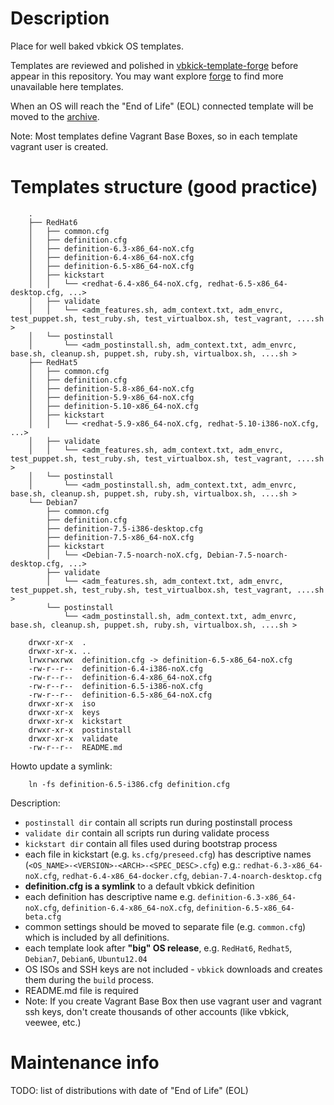 # Description

Place for well baked vbkick OS templates.

Templates are reviewed and polished in [vbkick-template-forge](https://github.com/wilas/vbkick-templates-forge) before appear in this repository. 
You may want explore [forge](https://github.com/wilas/vbkick-templates-forge) to find more unavailable here templates.

When an OS will reach the "End of Life" (EOL) connected template will be moved to the [archive](https://github.com/wilas/vbkick-templates-archive).

Note: Most templates define Vagrant Base Boxes, so in each template vagrant user is created.

# Templates structure (good practice)

```
    .
    ├── RedHat6
    │   ├── common.cfg
    │   ├── definition.cfg
    │   ├── definition-6.3-x86_64-noX.cfg
    │   ├── definition-6.4-x86_64-noX.cfg
    │   ├── definition-6.5-x86_64-noX.cfg
    │   ├── kickstart
    │   │   └── <redhat-6.4-x86_64-noX.cfg, redhat-6.5-x86_64-desktop.cfg, ...>
    │   ├── validate
    │   │   └── <adm_features.sh, adm_context.txt, adm_envrc, test_puppet.sh, test_ruby.sh, test_virtualbox.sh, test_vagrant, ....sh >
    │   └── postinstall
    │       └── <adm_postinstall.sh, adm_context.txt, adm_envrc, base.sh, cleanup.sh, puppet.sh, ruby.sh, virtualbox.sh, ....sh >
    ├── RedHat5
    │   ├── common.cfg
    │   ├── definition.cfg
    │   ├── definition-5.8-x86_64-noX.cfg
    │   ├── definition-5.9-x86_64-noX.cfg
    │   ├── definition-5.10-x86_64-noX.cfg
    │   ├── kickstart
    │   │   └── <redhat-5.9-x86_64-noX.cfg, redhat-5.10-i386-noX.cfg, ...>
    │   ├── validate
    │   │   └── <adm_features.sh, adm_context.txt, adm_envrc, test_puppet.sh, test_ruby.sh, test_virtualbox.sh, test_vagrant, ....sh >
    │   └── postinstall
    │       └── <adm_postinstall.sh, adm_context.txt, adm_envrc, base.sh, cleanup.sh, puppet.sh, ruby.sh, virtualbox.sh, ....sh >
    └── Debian7
        ├── common.cfg
        ├── definition.cfg
        ├── definition-7.5-i386-desktop.cfg
        ├── definition-7.5-x86_64-noX.cfg
        ├── kickstart
        │   └── <Debian-7.5-noarch-noX.cfg, Debian-7.5-noarch-desktop.cfg, ...>
        ├── validate
        │   └── <adm_features.sh, adm_context.txt, adm_envrc, test_puppet.sh, test_ruby.sh, test_virtualbox.sh, test_vagrant, ....sh >
        └── postinstall
            └── <adm_postinstall.sh, adm_context.txt, adm_envrc, base.sh, cleanup.sh, puppet.sh, ruby.sh, virtualbox.sh, ....sh >
```

```
    drwxr-xr-x  .
    drwxr-xr-x. ..
    lrwxrwxrwx  definition.cfg -> definition-6.5-x86_64-noX.cfg
    -rw-r--r--  definition-6.4-i386-noX.cfg
    -rw-r--r--  definition-6.4-x86_64-noX.cfg
    -rw-r--r--  definition-6.5-i386-noX.cfg
    -rw-r--r--  definition-6.5-x86_64-noX.cfg
    drwxr-xr-x  iso
    drwxr-xr-x  keys
    drwxr-xr-x  kickstart
    drwxr-xr-x  postinstall
    drwxr-xr-x  validate
    -rw-r--r--  README.md
```

Howto update a symlink:
```
    ln -fs definition-6.5-i386.cfg definition.cfg
```

Description:
 - `postinstall dir` contain all scripts run during postinstall process
 - `validate dir` contain all scripts run during validate process
 - `kickstart dir` contain all files used during bootstrap process
 - each file in kickstart (e.g. `ks.cfg/preseed.cfg`) has descriptive names (`<OS_NAME>-<VERSION>-<ARCH>-<SPEC_DESC>.cfg`) e.g.: `redhat-6.3-x86_64-noX.cfg`, `redhat-6.4-x86_64-docker.cfg`, `debian-7.4-noarch-desktop.cfg`
 - **definition.cfg is a symlink** to a default vbkick definition
 - each definition has descriptive name e.g. `definition-6.3-x86_64-noX.cfg`, `definition-6.4-x86_64-noX.cfg`, `definition-6.5-x86_64-beta.cfg`
 - common settings should be moved to separate file (e.g. `common.cfg`) which is included by all definitions.
 - each template look after **"big" OS release**, e.g. `RedHat6`, `Redhat5`, `Debian7`, `Debian6`, `Ubuntu12.04`
 - OS ISOs and SSH keys are not included - `vbkick` downloads and creates them during the `build` process.
 - README.md file is required
 - Note: If you create Vagrant Base Box then use vagrant user and vagrant ssh keys, don't create thousands of other accounts (like vbkick, veewee, etc.)

# Maintenance info

TODO: list of distributions with date of "End of Life" (EOL)
